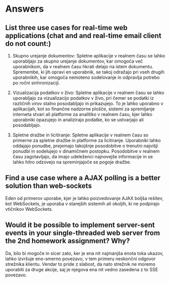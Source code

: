 # Answers

## List three use cases for real-time web applications (chat and and real-time email client do not count:)

1. Skupno urejanje dokumentov: Spletne aplikacije v realnem času se lahko uporabljajo za skupno urejanje dokumentov, kar omogoča več uporabnikom, da v realnem času hkrati delajo na istem dokumentu. Spremembe, ki jih opravi en uporabnik, se takoj odražajo pri vseh drugih uporabnikih, kar omogoča nemoteno sodelovanje in odpravlja potrebo po ročni sinhronizaciji.

2. Vizualizacija podatkov v živo: Spletne aplikacije v realnem času se lahko uporabljajo za vizualizacijo podatkov v živo, pri čemer se podatki iz različnih virov stalno posodabljajo in prikazujejo. To je lahko uporabno v aplikacijah, kot so finančne nadzorne plošče, sistemi za spremljanje interneta stvari ali platforme za analitiko v realnem času, kjer lahko uporabniki opazujejo in analizirajo podatke, ko se ustvarjajo ali posodabljajo.

3. Spletne dražbe in licitiranje: Spletne aplikacije v realnem času so primerne za spletne dražbe in platforme za licitiranje. Uporabniki lahko oddajajo ponudbe, prejemajo takojšnje posodobitve o trenutni najvišji ponudbi in sodelujejo v dinamičnem postopku. Posodobitve v realnem času zagotavljajo, da imajo udeleženci najnovejše informacije in se lahko hitro odzovejo na spreminjajoče se pogoje dražbe.

## Find a use case where a AJAX polling is a better solution than web-sockets

Eden od primerov uporabe, kjer je lahko poizvedovanje AJAX boljša rešitev, kot WebSockets, je uporaba v starejših sistemih ali okoljih, ki ne podpirajo vtičnikov WebSockets.

## Would it be possible to implement server-sent events in your single-threaded web server from the 2nd homework assignment? Why?

Da, bilo bi mogoče in sicer zato, ker je ena nit najmanjša enota toka ukazov, lahko izvršuje eno-smerno povezavo, v tem primeru neskončni odgovor strežnika klientu. Vendar to pride z slabost, da nato strežnik ne moremo uporabiti za druge akcije, saj je njegova ena nit vedno zasedena z to SSE povezavo.
